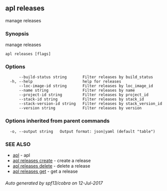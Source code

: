 ## apl releases

manage releases

### Synopsis


manage releases

```
apl releases [flags]
```

### Options

```
      --build-status string       Filter releases by build_status
  -h, --help                      help for releases
      --loc-image-id string       Filter releases by loc_image_id
      --name string               Filter releases by name
      --project-id string         Filter releases by project_id
      --stack-id string           Filter releases by stack_id
      --stack-version-id string   Filter releases by stack_version_id
      --version string            Filter releases by version
```

### Options inherited from parent commands

```
  -o, --output string   Output format: json|yaml (default "table")
```

### SEE ALSO
* [apl](apl.md)	 - apl
* [apl releases create](apl_releases_create.md)	 - create a release
* [apl releases delete](apl_releases_delete.md)	 - delete a release
* [apl releases get](apl_releases_get.md)	 - get a release

###### Auto generated by spf13/cobra on 12-Jul-2017
